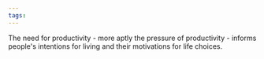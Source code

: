```yaml
---
tags:
---
```

The need for productivity - more aptly the pressure of productivity - informs people's intentions for living and their motivations for life choices.